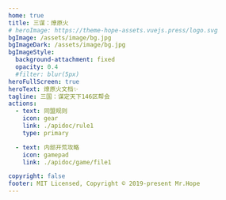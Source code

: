 ```yaml
---
home: true
title: 三谋：燎原火
# heroImage: https://theme-hope-assets.vuejs.press/logo.svg
bgImage: /assets/image/bg.jpg
bgImageDark: /assets/image/bg.jpg
bgImageStyle:
  background-attachment: fixed
  opacity: 0.4
  #filter: blur(5px)
heroFullScreen: true
heroText: 燎原火文档✨
tagline: 三国：谋定天下146区帮会
actions:
  - text: 同盟规则
    icon: gear
    link: ./apidoc/rule1
    type: primary

  - text: 内部开荒攻略
    icon: gamepad
    link: ./apidoc/game/file1

copyright: false
footer: MIT Licensed, Copyright © 2019-present Mr.Hope
---
```

